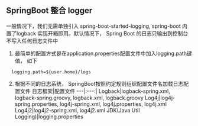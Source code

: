 ## SpringBoot 整合 logger

一般情况下，我们无需单独引入 spring-boot-started-logging, spring-boot 内置了logback 实现开箱即用。默认情况下， Spring Boot 的日志只输出到控制台
不写入任何日志文件中

1. 最简单的配置方式是在application.properties配置文件中加入logging.path键值， 如下
````
  logging.path=${user.home}/logs
````
2. 根据不同的日志系统， SpringBoot按照约定规则组织配置文件名加载日志配置文件
 日志框架|配置文件
---|:---:|
Logback|logback-spring.xml, logback-spring.groovy, logback.xml, logback.groovy
Log4j|log4j-spring.properties, log4j-spring.xml, log4j.properties, log4j.xml
Log4j2|log4j2-spring.xml, log4j2.xml
JDK(Java Util Logging)|logging.properties


